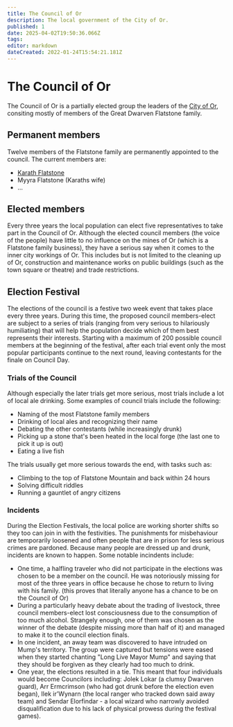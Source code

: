 ```yaml
---
title: The Council of Or
description: The local government of the City of Or.
published: 1
date: 2025-04-02T19:50:36.066Z
tags: 
editor: markdown
dateCreated: 2022-01-24T15:54:21.181Z
---
```


# The Council of Or
The Council of Or is a partially elected group the leaders of the [City of Or](/location/settlement/city/city-of-or.md), consiting mostly of members of the Great Dwarven Flatstone family.

## Permanent members
Twelve members of the Flatstone family are permanently appointed to the council. The current members are:
- [Karath Flatstone](/location/settlement/city/or/karath-flatstone.md)
- Myyra Flatstone (Karaths wife)
- ...

## Elected members
Every three years the local population can elect five representatives to take part in the Council of Or. Although the elected council members (the voice of the people) have little to no influence on the mines of Or (which is a Flatstone family business), they have a serious say when it comes to the inner city workings of Or. This includes but is not limited to the cleaning up of Or, construction and maintenance works on public buildings (such as the town square or theatre) and trade restrictions.

## Election Festival
The elections of the council is a festive two week event that takes place every three years. During this time, the proposed council members-elect are subject to a series of trials (ranging from very serious to hilariously humiliating) that will help the population decide which of them best represents their interests.
Starting with a maximum of 200 possible council members at the beginning of the festival, after each trial event only the most popular participants continue to the next round, leaving contestants for the finale on Council Day.

### Trials of the Council
Although especially the later trials get more serious, most trials include a lot of local ale drinking. Some examples of council trials include the following:
- Naming of the most Flatstone family members
- Drinking of local ales and recognizing their name
- Debating the other contestants (while increasingly drunk)
- Picking up a stone that's been heated in the local forge (the last one to pick it up is out)
- Eating a live fish

The trials usually get more serious towards the end, with tasks such as: 

- Climbing to the top of Flatstone Mountain and back within 24 hours
- Solving difficult riddles 
- Running a gauntlet of angry citizens

### Incidents
During the Election Festivals, the local police are working shorter shifts so they too can join in with the festivities. The punishments for misbehaviour are temporarily loosened and often people that are in prison for less serious crimes are pardoned. Because many people are dressed up and drunk, incidents are known to happen.
Some notable incindents include:
- One time, a halfling traveler who did not participate in the elections was chosen to be a member on the council. He was notoriously missing for most of the three years in office because he chose to return to living with his family. (this proves that literally anyone has a chance to be on the Council of Or)
- During a particularly heavy debate about the trading of livestock, three council members-elect lost consciousness due to the consumption of too much alcohol. Strangely enough, one of them was chosen as the winner of the debate (despite missing more than half of it) and managed to make it to the council election finals.
- In one incident, an away team was discovered to have intruded on Mump's territory. The group were captured but tensions were eased when they started chanting "Long Live Mayor Mump" and saying that they should be forgiven as they clearly had too much to drink.
- One year, the elections resulted in a tie. This meant that four individuals would become Councilors including: Jolek Lokar (a clumsy Dwarven guard), Arr Ermcrimson (who had got drunk before the election even began), Ilek ir'Wynarn (the local ranger who tracked down said away team) and Sendar Elorfindar -  a local wizard who narrowly avoided disqualification due to his lack of physical prowess during the festival games).
